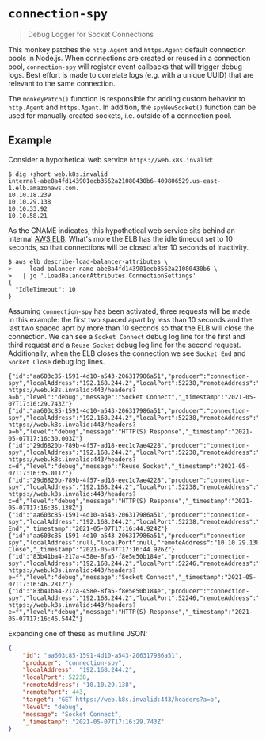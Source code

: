 # `connection-spy`

> Debug Logger for Socket Connections

This monkey patches the `http.Agent` and `https.Agent` default connection
pools in Node.js. When connections are created or reused in a connection pool,
`connection-spy` will register event callbacks that will trigger debug logs.
Best effort is made to correlate logs (e.g. with a unique UUID) that are
relevant to the same connection.

The `monkeyPatch()` function is responsible for adding custom behavior to
`http.Agent` and `https.Agent`. In addition, the `spyNewSocket()` function can
be used for manually created sockets, i.e. outside of a connection pool.

## Example

Consider a hypothetical web service `https://web.k8s.invalid`:

```
$ dig +short web.k8s.invalid
internal-abe8a4fd143901ecb3562a21080430b6-409806529.us-east-1.elb.amazonaws.com.
10.10.18.239
10.10.29.138
10.10.33.92
10.10.58.21
```

As the CNAME indicates, this hypothetical web service sits behind an internal
[AWS ELB][1]. What's more the ELB has the idle timeout set to 10 seconds,
so that connections will be closed after 10 seconds of inactivity.

```
$ aws elb describe-load-balancer-attributes \
>   --load-balancer-name abe8a4fd143901ecb3562a21080430b6 \
>   | jq '.LoadBalancerAttributes.ConnectionSettings'
{
  "IdleTimeout": 10
}
```

Assuming `connection-spy` has been activated, three requests will be made
in this example: the first two spaced apart by less than 10 seconds and the
last two spaced aprt by more than 10 seconds so that the ELB will close the
connection. We can see a `Socket Connect` debug log line for the first and
third request and a `Reuse Socket` debug log line for the second request.
Additionally, when the ELB closes the connection we see `Socket End` and
`Socket Close` debug log lines.

```
{"id":"aa603c85-1591-4d10-a543-206317986a51","producer":"connection-spy","localAddress":"192.168.244.2","localPort":52238,"remoteAddress":"10.10.29.138","remotePort":443,"target":"GET https://web.k8s.invalid:443/headers?a=b","level":"debug","message":"Socket Connect","_timestamp":"2021-05-07T17:16:29.743Z"}
{"id":"aa603c85-1591-4d10-a543-206317986a51","producer":"connection-spy","localAddress":"192.168.244.2","localPort":52238,"remoteAddress":"10.10.29.138","remotePort":443,"target":"GET https://web.k8s.invalid:443/headers?a=b","level":"debug","message":"HTTP(S) Response","_timestamp":"2021-05-07T17:16:30.003Z"}
{"id":"29d6820b-789b-4f57-ad18-eec1c7ae4228","producer":"connection-spy","localAddress":"192.168.244.2","localPort":52238,"remoteAddress":"10.10.29.138","remotePort":443,"target":"GET https://web.k8s.invalid:443/headers?c=d","level":"debug","message":"Reuse Socket","_timestamp":"2021-05-07T17:16:35.011Z"}
{"id":"29d6820b-789b-4f57-ad18-eec1c7ae4228","producer":"connection-spy","localAddress":"192.168.244.2","localPort":52238,"remoteAddress":"10.10.29.138","remotePort":443,"target":"GET https://web.k8s.invalid:443/headers?c=d","level":"debug","message":"HTTP(S) Response","_timestamp":"2021-05-07T17:16:35.138Z"}
{"id":"aa603c85-1591-4d10-a543-206317986a51","producer":"connection-spy","localAddress":"192.168.244.2","localPort":52238,"remoteAddress":"10.10.29.138","remotePort":443,"level":"debug","message":"Socket End","_timestamp":"2021-05-07T17:16:44.924Z"}
{"id":"aa603c85-1591-4d10-a543-206317986a51","producer":"connection-spy","localAddress":null,"localPort":null,"remoteAddress":"10.10.29.138","remotePort":443,"hadError":false,"level":"debug","message":"Socket Close","_timestamp":"2021-05-07T17:16:44.926Z"}
{"id":"83b41ba4-217a-458e-8fa5-f8e5e50b184e","producer":"connection-spy","localAddress":"192.168.244.2","localPort":52246,"remoteAddress":"10.10.29.138","remotePort":443,"target":"GET https://web.k8s.invalid:443/headers?e=f","level":"debug","message":"Socket Connect","_timestamp":"2021-05-07T17:16:46.281Z"}
{"id":"83b41ba4-217a-458e-8fa5-f8e5e50b184e","producer":"connection-spy","localAddress":"192.168.244.2","localPort":52246,"remoteAddress":"10.10.29.138","remotePort":443,"target":"GET https://web.k8s.invalid:443/headers?e=f","level":"debug","message":"HTTP(S) Response","_timestamp":"2021-05-07T17:16:46.544Z"}
```

Expanding one of these as multiline JSON:

```json
{
    "id": "aa603c85-1591-4d10-a543-206317986a51",
    "producer": "connection-spy",
    "localAddress": "192.168.244.2",
    "localPort": 52238,
    "remoteAddress": "10.10.29.138",
    "remotePort": 443,
    "target": "GET https://web.k8s.invalid:443/headers?a=b",
    "level": "debug",
    "message": "Socket Connect",
    "_timestamp": "2021-05-07T17:16:29.743Z"
}
```

[1]: https://aws.amazon.com/elasticloadbalancing/
